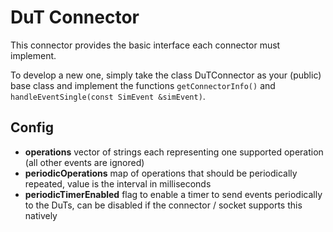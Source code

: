 # DuT Connector

This connector provides the basic interface each connector must implement.

To develop a new one, simply take the class DuTConnector as your (public) base class and 
implement the functions `getConnectorInfo()` and `handleEventSingle(const SimEvent &simEvent)`.



## Config
- **operations** vector of strings each representing one supported operation (all other events are ignored)
- **periodicOperations** map of operations that should be periodically repeated, value is the interval in milliseconds
- **periodicTimerEnabled** flag to enable a timer to send events periodically to the DuTs, can be disabled if the connector / socket supports this natively



